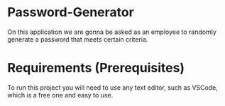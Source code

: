 # Password-Generator
On this application we are gonna be asked as an employee to randomly generate a password that meets certain criteria.
# Requirements (Prerequisites)
To run this project you will need to use any text editor, such as VSCode, which is a free one and easy to use.
